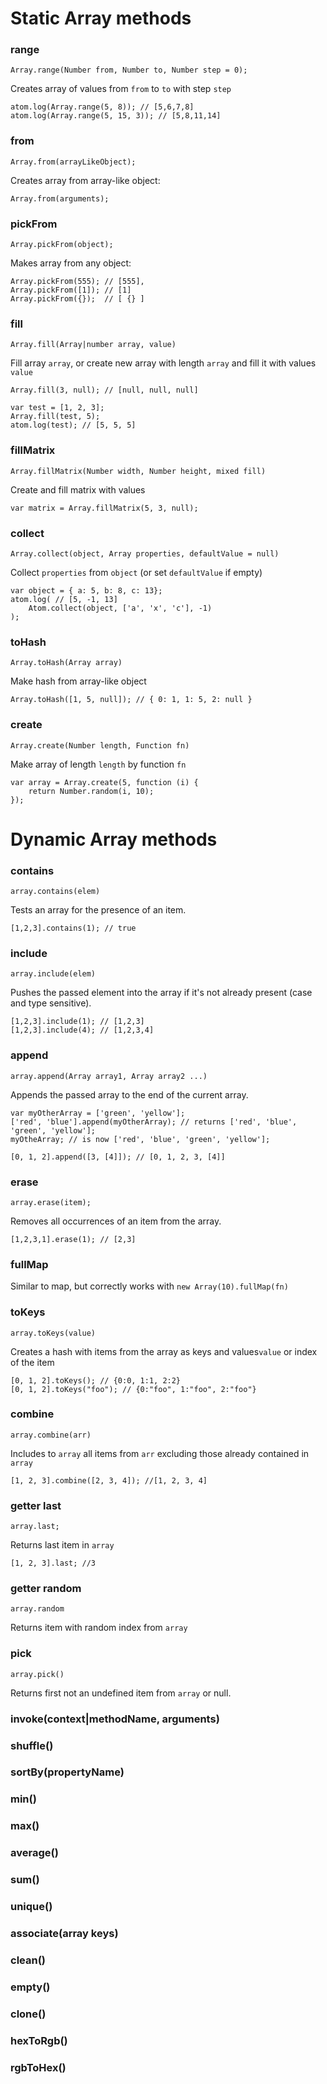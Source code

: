 # Static Array methods

### range
	Array.range(Number from, Number to, Number step = 0);

Creates array of values from `from` to `to` with step `step`

	atom.log(Array.range(5, 8)); // [5,6,7,8]
	atom.log(Array.range(5, 15, 3)); // [5,8,11,14]

### from
	Array.from(arrayLikeObject);

Creates array from array-like object:

	Array.from(arguments);

### pickFrom
	Array.pickFrom(object);
Makes array from any object:

	Array.pickFrom(555); // [555],
	Array.pickFrom([1]); // [1]
	Array.pickFrom({});  // [ {} ]

### fill
	Array.fill(Array|number array, value)
Fill array `array`, or create new array with length `array` and fill it with values `value`

	Array.fill(3, null); // [null, null, null]

	var test = [1, 2, 3];
	Array.fill(test, 5);
	atom.log(test); // [5, 5, 5]


### fillMatrix
	Array.fillMatrix(Number width, Number height, mixed fill)
Create and fill matrix with values

	var matrix = Array.fillMatrix(5, 3, null);

### collect
	Array.collect(object, Array properties, defaultValue = null)
Collect `properties` from `object` (or set `defaultValue` if empty)

	var object = { a: 5, b: 8, c: 13};
	atom.log( // [5, -1, 13]
		Atom.collect(object, ['a', 'x', 'c'], -1)
	);

### toHash
	Array.toHash(Array array)
Make hash from array-like object

	Array.toHash([1, 5, null]); // { 0: 1, 1: 5, 2: null }

### create
	Array.create(Number length, Function fn)
Make array of length `length` by function `fn`

	var array = Array.create(5, function (i) {
		return Number.random(i, 10);
	});

# Dynamic Array methods

### contains
	array.contains(elem)
Tests an array for the presence of an item.

	[1,2,3].contains(1); // true

### include
	array.include(elem)
Pushes the passed element into the array if it's not already present (case and type sensitive).

	[1,2,3].include(1); // [1,2,3]
	[1,2,3].include(4); // [1,2,3,4]

### append
	array.append(Array array1, Array array2 ...)

Appends the passed array to the end of the current array.

	var myOtherArray = ['green', 'yellow'];
	['red', 'blue'].append(myOtherArray); // returns ['red', 'blue', 'green', 'yellow'];
	myOtheArray; // is now ['red', 'blue', 'green', 'yellow'];

	[0, 1, 2].append([3, [4]]); // [0, 1, 2, 3, [4]]

### erase
	array.erase(item);
Removes all occurrences of an item from the array.

	[1,2,3,1].erase(1); // [2,3]


### fullMap
Similar to map, but correctly works with `new Array(10).fullMap(fn)`
### toKeys
	array.toKeys(value)

Creates a hash with items from the array as keys and values ​​`value` or index of the item

	[0, 1, 2].toKeys(); // {0:0, 1:1, 2:2}
	[0, 1, 2].toKeys("foo"); // {0:"foo", 1:"foo", 2:"foo"}

### combine
	array.combine(arr)

Includes to `array` all items from `arr` excluding those already contained in `array`

	[1, 2, 3].combine([2, 3, 4]); //[1, 2, 3, 4]

### getter last

	array.last;

Returns last item in `array`

	[1, 2, 3].last; //3

### getter random
	array.random

Returns item with random index from `array`

### pick

	array.pick()

Returns first not an undefined item from `array` or null.

### invoke(context|methodName, arguments)
### shuffle()
### sortBy(propertyName)
### min()
### max()
### average()
### sum()
### unique()
### associate(array keys)
### clean()
### empty()
### clone()
### hexToRgb()
### rgbToHex()